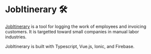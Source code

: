 # JobItinerary 🛠️

[JobItinerary](https://jobitinerary.com) is a tool for logging the work of employees and invoicing customers. It is targetted toward small companies in manual labor industries.

JobItinerary is built with Typescript, Vue.js, Ionic, and Firebase.
